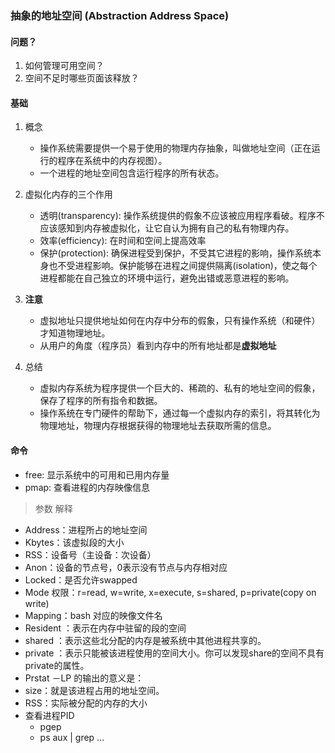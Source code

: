 ### 抽象的地址空间 (Abstraction Address Space)

#### 问题？
1. 如何管理可用空间？
2. 空间不足时哪些页面该释放？


#### 基础
1. 概念
   - 操作系统需要提供一个易于使用的物理内存抽象，叫做地址空间（正在运行的程序在系统中的内存视图）。
   - 一个进程的地址空间包含运行程序的所有状态。


2. 虚拟化内存的三个作用
   - 透明(transparency): 操作系统提供的假象不应该被应用程序看破。程序不应该感知到内存被虚拟化，让它自认为拥有自己的私有物理内存。
   - 效率(efficiency): 在时间和空间上提高效率
   - 保护(protection): 确保进程受到保护，不受其它进程的影响，操作系统本身也不受进程影响。保护能够在进程之间提供隔离(isolation)，使之每个进程都能在自己独立的环境中运行，避免出错或恶意进程的影响。


3. **注意** 
   - 虚拟地址只提供地址如何在内存中分布的假象，只有操作系统（和硬件）才知道物理地址。
   - 从用户的角度（程序员）看到内存中的所有地址都是**虚拟地址**


4. 总结
   - 虚拟内存系统为程序提供一个巨大的、稀疏的、私有的地址空间的假象，保存了程序的所有指令和数据。
   - 操作系统在专门硬件的帮助下，通过每一个虚拟内存的索引，将其转化为物理地址，物理内存根据获得的物理地址去获取所需的信息。 
   
#### 命令
- free: 显示系统中的可用和已用内存量
- pmap: 查看进程的内存映像信息
> 参数 解释
  - Address：进程所占的地址空间
  - Kbytes：该虚拟段的大小
  - RSS：设备号（主设备：次设备）
  - Anon：设备的节点号，0表示没有节点与内存相对应
  - Locked：是否允许swapped
  - Mode 权限：r=read, w=write, x=execute, s=shared, p=private(copy on write)
  - Mapping：bash 对应的映像文件名 
  - Resident ：表示在内存中驻留的段的空间   
  - shared ：表示这些北分配的内存是被系统中其他进程共享的。    
  - private ：表示只能被该进程使用的空间大小。你可以发现share的空间不具有 private的属性。
  - Prstat －LP 的输出的意义是：
  - size：就是该进程占用的地址空间。
  - RSS：实际被分配的内存的大小
- 查看进程PID
  - pgep
  - ps aux | grep ...   
   
